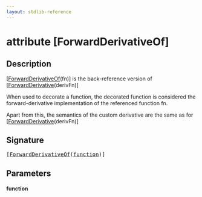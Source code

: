 ```yaml
---
layout: stdlib-reference
---
```


# attribute [ForwardDerivativeOf]

## Description

<span class='code'>[<a href="forwardderivativeof-07h.md">ForwardDerivativeOf</a>(fn)]</span> is the back-reference version of <span class='code'>[<a href="forwardderivative-07.md">ForwardDerivative</a>(derivFn)]</span>

When used to decorate a function, the decorated function is considered the forward-derivative
implementation of the referenced function <span class='code'>fn</span>.

Apart from this, the semantics of the custom derivative are the same as for
<span class='code'>[<a href="forwardderivative-07.md">ForwardDerivative</a>(derivFn)]</span>


## Signature

<pre>
[<a href="forwardderivativeof-07h.md">ForwardDerivativeOf</a>(<a href="forwardderivativeof-07h.md#decl-function" class="code_param">function</a>)]
</pre>

## Parameters

####  <a id="decl-function"></a>function


<script>
// Fix .md links to .html when on ReadTheDocs
if (window.location.hostname.includes('readthedocs') || 
    window.location.hostname.includes('rtfd.io')) {
  document.addEventListener('DOMContentLoaded', function() {
    const links = document.querySelectorAll('a');
    links.forEach(link => {
      const href = link.getAttribute('href');
      if (href && href.includes('.md')) {
        // This regex will handle .md links with or without fragment identifiers or query parameters
        link.href = link.href.replace(/(.+)\.md(#[^?]*)?(\?.*)?$/, '$1.html$2$3');
      }
    });
  });
}
</script>
